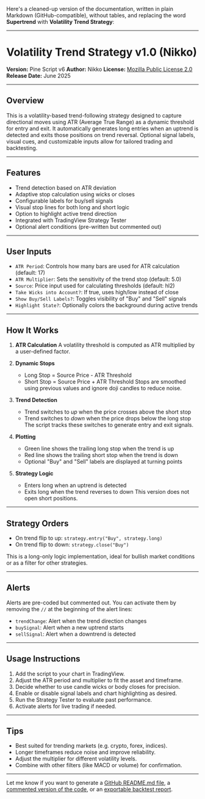 Here's a cleaned-up version of the documentation, written in plain Markdown (GitHub-compatible), without tables, and replacing the word **Supertrend** with **Volatility Trend Strategy**:

---

# Volatility Trend Strategy v1.0 (Nikko)

**Version:** Pine Script v6
**Author:** Nikko
**License:** [Mozilla Public License 2.0](https://mozilla.org/MPL/2.0/)
**Release Date:** June 2025

---

## Overview

This is a volatility-based trend-following strategy designed to capture directional moves using ATR (Average True Range) as a dynamic threshold for entry and exit. It automatically generates long entries when an uptrend is detected and exits those positions on trend reversal. Optional signal labels, visual cues, and customizable inputs allow for tailored trading and backtesting.

---

## Features

* Trend detection based on ATR deviation
* Adaptive stop calculation using wicks or closes
* Configurable labels for buy/sell signals
* Visual stop lines for both long and short logic
* Option to highlight active trend direction
* Integrated with TradingView Strategy Tester
* Optional alert conditions (pre-written but commented out)

---

## User Inputs

* `ATR Period`: Controls how many bars are used for ATR calculation (default: 17)
* `ATR Multiplier`: Sets the sensitivity of the trend stop (default: 5.0)
* `Source`: Price input used for calculating thresholds (default: hl2)
* `Take Wicks into Account?`: If true, uses high/low instead of close
* `Show Buy/Sell Labels?`: Toggles visibility of "Buy" and "Sell" signals
* `Highlight State?`: Optionally colors the background during active trends

---

## How It Works

1. **ATR Calculation**
   A volatility threshold is computed as ATR multiplied by a user-defined factor.

2. **Dynamic Stops**

   * Long Stop = Source Price - ATR Threshold
   * Short Stop = Source Price + ATR Threshold
     Stops are smoothed using previous values and ignore doji candles to reduce noise.

3. **Trend Detection**

   * Trend switches to *up* when the price crosses above the short stop
   * Trend switches to *down* when the price drops below the long stop
     The script tracks these switches to generate entry and exit signals.

4. **Plotting**

   * Green line shows the trailing long stop when the trend is up
   * Red line shows the trailing short stop when the trend is down
   * Optional "Buy" and "Sell" labels are displayed at turning points

5. **Strategy Logic**

   * Enters long when an uptrend is detected
   * Exits long when the trend reverses to down
     This version does not open short positions.

---

## Strategy Orders

* On trend flip to up: `strategy.entry("Buy", strategy.long)`
* On trend flip to down: `strategy.close("Buy")`

This is a long-only logic implementation, ideal for bullish market conditions or as a filter for other strategies.

---

## Alerts

Alerts are pre-coded but commented out. You can activate them by removing the `//` at the beginning of the alert lines:

* `trendChange`: Alert when the trend direction changes
* `buySignal`: Alert when a new uptrend starts
* `sellSignal`: Alert when a downtrend is detected

---

## Usage Instructions

1. Add the script to your chart in TradingView.
2. Adjust the ATR period and multiplier to fit the asset and timeframe.
3. Decide whether to use candle wicks or body closes for precision.
4. Enable or disable signal labels and chart highlighting as desired.
5. Run the Strategy Tester to evaluate past performance.
6. Activate alerts for live trading if needed.

---

## Tips

* Best suited for trending markets (e.g. crypto, forex, indices).
* Longer timeframes reduce noise and improve reliability.
* Adjust the multiplier for different volatility levels.
* Combine with other filters (like MACD or volume) for confirmation.

---

Let me know if you want to generate a [GitHub README.md file](f), a [commented version of the code](f), or an [exportable backtest report](f).
